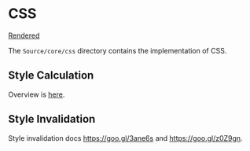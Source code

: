# CSS

[Rendered](https://chromium.googlesource.com/chromium/src/+/master/third_party/WebKit/Source/core/css/README.md)

The `Source/core/css` directory contains the implementation of CSS.

[CSS Specs]: https://www.w3.org/Style/CSS/specs.en.html

## Style Calculation

Overview is [here](style-calculation.md).

## <a name="style-invalidation"></a> Style Invalidation

Style invalidation docs <https://goo.gl/3ane6s> and <https://goo.gl/z0Z9gn>.
